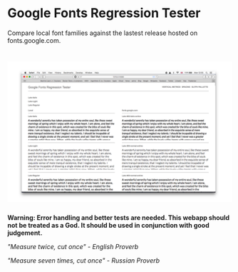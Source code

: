 # Google Fonts Regression Tester

Compare local font families against the lastest release hosted on fonts.google.com.

# ![Font Bakery](screenshot.png)

**Warning: Error handling and better tests are needed. This webapp should not be treated as a God. It should be used in conjunction with good judgement.**

*"Measure twice, cut once" - English Proverb*

*"Measure seven times, cut once" - Russian Proverb*
